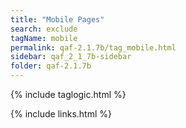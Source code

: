 ```yaml
---
title: "Mobile Pages"
search: exclude
tagName: mobile
permalink: qaf-2.1.7b/tag_mobile.html
sidebar: qaf_2_1_7b-sidebar
folder: qaf-2.1.7b
---
```

{% include taglogic.html %}

{% include links.html %}
